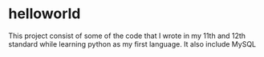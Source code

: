 # helloworld
This project consist of some of the code that I wrote in my 11th and 12th standard while learning python as my first language.
It also include MySQL
